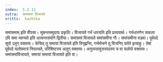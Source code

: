 ```yaml
---
index:  5.2.12
sutra:  समांसमां विजायते
vritti:  kashika 
---
```


समांसमाम् इति वीपसा। सुबन्तसमुदायः प्रकृतिः। विजायते गर्भं धारयति इति प्रत्ययार्थः। गर्भधारणेन सकला ऽपि समा व्याप्यते इति अत्यन्तसंयोगे द्वितीया। समांसमां विजायते समांसमीना गौः। समांसमीना वडवा। पूर्वपदे सुपो ऽलुग् वक्तव्यः। केचित् तु समायां विजायते इति विगृह्णन्ति, गर्भमोचने तु विजनिर् वर्तते इत्याहुः। तेषां पूर्वपदे यलोपमात्रं निपात्यते, परिशिष्टस्य अलुग् वक्तव्यः। अनुत्पत्तावुत्तरपदस्य च वा यलोपो वक्तव्यः। समांसमांविजायते, समायां समायां विजायते इति वा।

